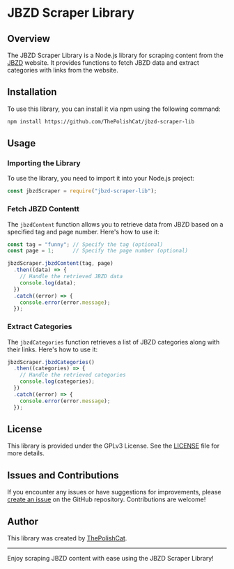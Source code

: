 # JBZD Scraper Library

## Overview

The JBZD Scraper Library is a Node.js library for scraping content from the [JBZD](https://jbzd.com.pl/) website. It provides functions to fetch JBZD data and extract categories with links from the website.

## Installation

To use this library, you can install it via npm using the following command:

```bash
npm install https://github.com/ThePolishCat/jbzd-scraper-lib
```

## Usage

### Importing the Library

To use the library, you need to import it into your Node.js project:

```javascript
const jbzdScraper = require("jbzd-scraper-lib");
```

### Fetch JBZD Contentt

The `jbzdContent` function allows you to retrieve data from JBZD based on a specified tag and page number. Here's how to use it:

```javascript
const tag = "funny"; // Specify the tag (optional)
const page = 1;      // Specify the page number (optional)

jbzdScraper.jbzdContent(tag, page)
  .then((data) => {
    // Handle the retrieved JBZD data
    console.log(data);
  })
  .catch((error) => {
    console.error(error.message);
  });
```

### Extract Categories

The `jbzdCategories` function retrieves a list of JBZD categories along with their links. Here's how to use it:

```javascript
jbzdScraper.jbzdCategories()
  .then((categories) => {
    // Handle the retrieved categories
    console.log(categories);
  })
  .catch((error) => {
    console.error(error.message);
  });
```

## License

This library is provided under the GPLv3 License. See the [LICENSE](LICENSE) file for more details.

## Issues and Contributions

If you encounter any issues or have suggestions for improvements, please [create an issue](https://github.com/ThePolishCat/jbzd-scraper-lib/issues) on the GitHub repository. Contributions are welcome!

## Author

This library was created by [ThePolishCat](https://github.com/ThePolishCat).

---

Enjoy scraping JBZD content with ease using the JBZD Scraper Library!
